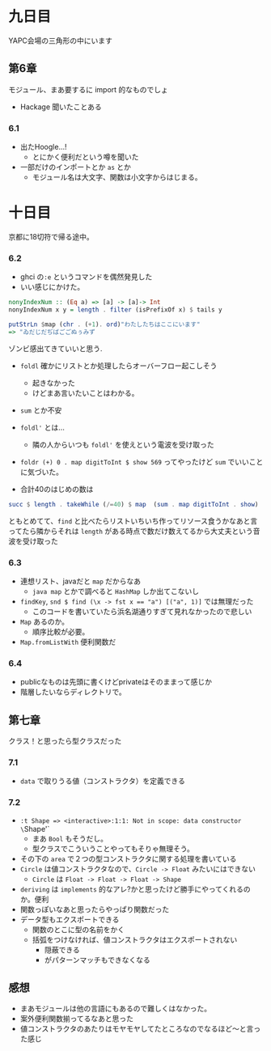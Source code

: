 # 九日目

YAPC会場の三角形の中にいます

## 第6章

モジュール、まあ要するに import 的なものでしょ

- Hackage 聞いたことある

### 6.1

- 出たHoogle...!
  - とにかく便利だという噂を聞いた
- 一部だけのインポートとか `as` とか
  - モジュール名は大文字、関数は小文字からはじまる。

# 十日目

京都に18切符で帰る途中。

### 6.2
- ghci の`:e` というコマンドを偶然発見した
- いい感じにかけた。

```haskell
nonyIndexNum :: (Eq a) => [a] -> [a]-> Int
nonyIndexNum x y = length . filter (isPrefixOf x) $ tails y
```

```haskell
putStrLn $map (chr . (+1). ord)"わたしたちはここにいます"
=> "ゐだじだぢばごごぬぅみず
```

ゾンビ感出てきていいと思う.

- `foldl` 確かにリストとか処理したらオーバーフロー起こしそう
  - 起きなかった
  - けどまあ言いたいことはわかる。
- `sum` とか不安
- `foldl'` とは…
  - 隣の人からいつも `foldl'` を使えという電波を受け取った

- `foldr (+) 0 . map digitToInt $ show 569` ってやったけど `sum` でいいことに気づいた。

- 合計40のはじめの数は

```haskell
succ $ length . takeWhile (/=40) $ map  (sum . map digitToInt . show) [1..]
```

ともとめてて、`find` と比べたらリストいちいち作ってリソース食うかなあと言ってたら隣からそれは `length` がある時点で数だけ数えてるから大丈夫という音波を受け取った

### 6.3

- 連想リスト、javaだと `map` だからなあ
  - `java map` とかで調べると `HashMap` しか出てこないし
- `findKey`, `snd $ find (\x -> fst x == "a") [("a", 1)]` では無理だった
  - このコードを書いていたら浜名湖通りすぎて見れなかったので悲しい
- `Map` あるのか。
  - 順序比較が必要。
- `Map.fromListWith` 便利関数だ

### 6.4
- publicなものは先頭に書くけどprivateはそのままって感じか
- 階層したいならディレクトリで。

## 第七章

クラス！と思ったら型クラスだった

### 7.1
- `data` で取りうる値（コンストラクタ）を定義できる

### 7.2
- `:t Shape => <interactive>:1:1: Not in scope: data constructor \`Shape'`
  - まあ `Bool` もそうだし。
  - 型クラスでこういうことやってもそりゃ無理そう。
- その下の `area` で２つの型コンストラクタに関する処理を書いている
- `Circle` は値コンストラクタなので、`Circle -> Float` みたいにはできない
  - `Circle` は `Float -> Float -> Float -> Shape`
- `deriving` は `implements` 的なアレ?かと思ったけど勝手にやってくれるのか。便利
- 関数っぽいなあと思ったらやっぱり関数だった
- データ型もエクスポートできる
  - 関数のとこに型の名前をかく
  - 括弧をつけなければ、値コンストラクタはエクスポートされない
    - 隠蔽できる
    - がパターンマッチもできなくなる

## 感想
- まあモジュールは他の言語にもあるので難しくはなかった。
- 案外便利関数揃ってるなあと思った
- 値コンストラクタのあたりはモヤモヤしてたところなのでなるほど〜と言った感じ
